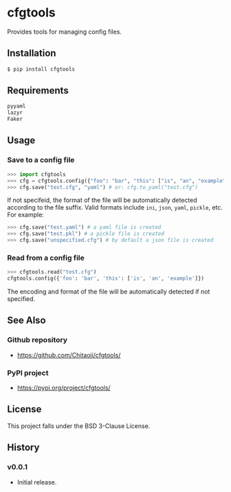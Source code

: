 # cfgtools
Provides tools for managing config files.

## Installation
```sh
$ pip install cfgtools
```

## Requirements
```txt
pyyaml
lazyr
Faker
```

## Usage
### Save to a config file

```py
>>> import cfgtools
>>> cfg = cfgtools.config({"foo": "bar", "this": ["is", "an", "example"]})
>>> cfg.save("test.cfg", "yaml") # or: cfg.to_yaml("test.cfg")
```
If not specifeid, the format of the file will be automatically detected according to the file suffix. Valid formats include `ini`, `json`, `yaml`, `pickle`, etc. For example:
```py
>>> cfg.save("test.yaml") # a yaml file is created
>>> cfg.save("test.pkl") # a pickle file is created
>>> cfg.save("unspecified.cfg") # by default a json file is created
```
### Read from a config file
```py
>>> cfgtools.read("test.cfg")
cfgtools.config({'foo': 'bar', 'this': ['is', 'an', 'example']})
```
The encoding and format of the file will be automatically detected if not specified.

## See Also
### Github repository
* https://github.com/Chitaoji/cfgtools/

### PyPI project
* https://pypi.org/project/cfgtools/

## License
This project falls under the BSD 3-Clause License.

## History
### v0.0.1
* Initial release.